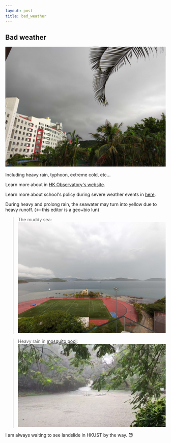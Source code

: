 ```yaml
---
layout: post
title: bad_weather 
---
```

## Bad weather
![bbc](/media/bbc.jpg)

Including heavy rain, typhoon, extreme cold, etc...

Learn more about in [HK Observatory's website](https://www.hko.gov.hk/en/education/educational_resources_main.html).

Learn more about school's policy during severe weather events in [here](https://cmo.hkust.edu.hk/severe-weather-information). 

During heavy and prolong rain, the seawater may turn into yellow due to heavy runoff. (<--this editor is a geo+bio lun)

> The muddy sea: 
![the muddy sea](/media/muddy_sea.jpg)

> Heavy rain in [mosquito pool]():
![rain in mosq pool](/media/rain_mosquito_pool.png)


I am always waiting to see landslide in HKUST by the way. 😈